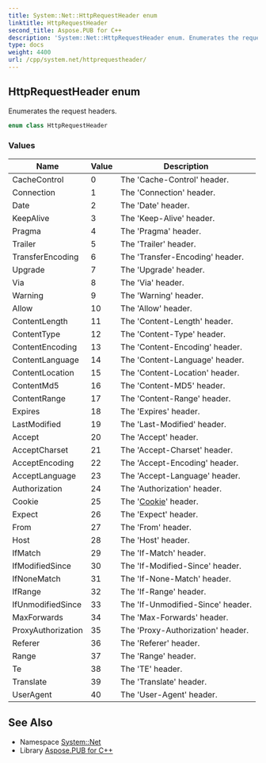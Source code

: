 ```yaml
---
title: System::Net::HttpRequestHeader enum
linktitle: HttpRequestHeader
second_title: Aspose.PUB for C++
description: 'System::Net::HttpRequestHeader enum. Enumerates the request headers in C++.'
type: docs
weight: 4400
url: /cpp/system.net/httprequestheader/
---
```

## HttpRequestHeader enum


Enumerates the request headers.

```cpp
enum class HttpRequestHeader
```

### Values

| Name | Value | Description |
| --- | --- | --- |
| CacheControl | 0 | The 'Cache-Control' header. |
| Connection | 1 | The 'Connection' header. |
| Date | 2 | The 'Date' header. |
| KeepAlive | 3 | The 'Keep-Alive' header. |
| Pragma | 4 | The 'Pragma' header. |
| Trailer | 5 | The 'Trailer' header. |
| TransferEncoding | 6 | The 'Transfer-Encoding' header. |
| Upgrade | 7 | The 'Upgrade' header. |
| Via | 8 | The 'Via' header. |
| Warning | 9 | The 'Warning' header. |
| Allow | 10 | The 'Allow' header. |
| ContentLength | 11 | The 'Content-Length' header. |
| ContentType | 12 | The 'Content-Type' header. |
| ContentEncoding | 13 | The 'Content-Encoding' header. |
| ContentLanguage | 14 | The 'Content-Language' header. |
| ContentLocation | 15 | The 'Content-Location' header. |
| ContentMd5 | 16 | The 'Content-MD5' header. |
| ContentRange | 17 | The 'Content-Range' header. |
| Expires | 18 | The 'Expires' header. |
| LastModified | 19 | The 'Last-Modified' header. |
| Accept | 20 | The 'Accept' header. |
| AcceptCharset | 21 | The 'Accept-Charset' header. |
| AcceptEncoding | 22 | The 'Accept-Encoding' header. |
| AcceptLanguage | 23 | The 'Accept-Language' header. |
| Authorization | 24 | The 'Authorization' header. |
| Cookie | 25 | The '[Cookie](../cookie/)' header. |
| Expect | 26 | The 'Expect' header. |
| From | 27 | The 'From' header. |
| Host | 28 | The 'Host' header. |
| IfMatch | 29 | The 'If-Match' header. |
| IfModifiedSince | 30 | The 'If-Modified-Since' header. |
| IfNoneMatch | 31 | The 'If-None-Match' header. |
| IfRange | 32 | The 'If-Range' header. |
| IfUnmodifiedSince | 33 | The 'If-Unmodified-Since' header. |
| MaxForwards | 34 | The 'Max-Forwards' header. |
| ProxyAuthorization | 35 | The 'Proxy-Authorization' header. |
| Referer | 36 | The 'Referer' header. |
| Range | 37 | The 'Range' header. |
| Te | 38 | The 'TE' header. |
| Translate | 39 | The 'Translate' header. |
| UserAgent | 40 | The 'User-Agent' header. |

## See Also

* Namespace [System::Net](../)
* Library [Aspose.PUB for C++](../../)
